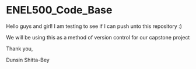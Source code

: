 # ENEL500_Code_Base

Hello guys and girl!
I am testing to see if I can push unto this repository :)

We will be using this as a method of version control for our capstone project

Thank you,

Dunsin Shitta-Bey
